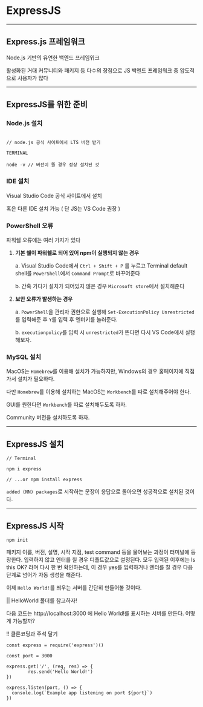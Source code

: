 # ExpressJS

---

## Express.js 프레임워크

Node.js 기반의 유연한 백엔드 프레임워크

활성화된 거대 커뮤니티와 패키지 등 다수의 장점으로 JS 백엔드 프레임워크 중 압도적으로 사용자가 많다

---

## ExpressJS를 위한 준비

### Node.js 설치

```

// node.js 공식 사이트에서 LTS 버전 받기

TERMINAL

node -v // 버전이 뜰 경우 정상 설치된 것

```

### IDE 설치

Visual Studio Code 공식 사이트에서 설치

혹은 다른 IDE 설치 가능 ( 단 JS는 VS Code 권장 )

### PowerShell 오류

파워쉘 오류에는 여러 가지가 있다

1. **기본 쉘이 파워쉘로 되어 있어 npm이 실행되지 않는 경우**

    a. Visual Studio Code에서 `Ctrl + Shift + P` 를 누르고 Terminal default shell를 `PowerShell`에서 `Command Prompt`로 바꾸어준다

    b. 간혹 가다가 설치가 되어있지 않은 경우 `Microsoft store`에서 설치해준다

2. **보안 오류가 발생하는 경우**

    a. `PowerShell`을 관리자 권한으로 실행해 `Set-ExecutionPolicy Unrestricted` 를 입력해준 후 `Y`를 입력 후 엔터키를 눌러준다.

    b. `executionpolicy`를 입력 시 `unrestricted`가 뜬다면 다시 VS Code에서 실행해보자.

### MySQL 설치

MacOS는 `Homebrew`를 이용해 설치가 가능하지만, Windows의 경우 홈페이지에 직접 가서 설치가 필요하다. 

다만 `Homebrew`를 이용해 설치하는 MacOS는 `Workbench`를 따로 설치해주어야 한다.

GUI를 원한다면 `Workbench`를 따로 설치해두도록 하자.

Community 버전을 설치하도록 하자.

---

## ExpressJS 설치

```
// Terminal

npm i express

// ...or npm install express
```

`added (NN) packages`로 시작하는 문장이 응답으로 돌아오면 성공적으로 설치된 것이다.

---

## ExpressJS 시작

```
npm init
```

패키지 이름, 버전, 설명, 시작 지점, test command 등을 물어보는 과정이 터미널에 등장한다. 
입력하지 않고 엔터를 칠 경우 디폴트값으로 설정된다.
모두 입력된 이후에는 Is this OK? 라며 다시 한 번 확인하는데, 이 경우 yes를 입력하거나 엔터를 칠 경우 다음 단계로 넘어가 자동 생성을 해준다.

이제 `Hello World!`를 띄우는 서버를 간단히 만들어볼 것이다.

|| HelloWorld 폴더를 참고하자!

다음 코드는 http://localhost:3000 에 Hello World!를 표시하는 서버를 만든다. 어떻게 가능할까?

!! 클론코딩과 주석 달기

```
const express = require('express')()

const port = 3000

express.get('/', (req, res) => {    
        res.send('Hello World!') 
})

express.listen(port, () => { 
  console.log(`Example app listening on port ${port}`)
})
```